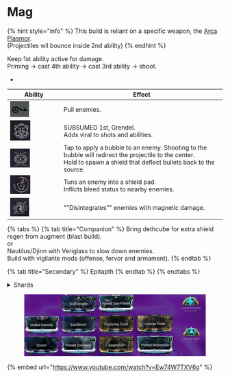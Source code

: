 # Mag

{% hint style="info" %}
This build is reliant on a specific weapon, the [Arca Plasmor](https://app.gitbook.com/s/mVZYg4ro0zpRehSXa4NR/tennet-arca-plasmor).\
(Projectiles wil bounce inside 2nd ability)
{% endhint %}

Keep 1st ability active for damage.\
Priming -> cast 4th ability -> cast 3rd ability -> shoot.

*

<table><thead><tr><th width="111">Ability</th><th>Effect</th></tr></thead><tbody><tr><td><img src=".gitbook/assets/image (6).png" alt="" data-size="original"></td><td>Pull enemies.</td></tr><tr><td><img src=".gitbook/assets/image (7).png" alt="" data-size="original"></td><td>SUBSUMED 1st, Grendel. <br>Adds viral to shots and abilities.</td></tr><tr><td><img src=".gitbook/assets/image (8).png" alt="" data-size="original"></td><td>Tap to apply a bubble to an enemy. Shooting to the bubble will redirect the projectile to the center.<br>Hold to spawn a shield that deflect bullets back to the source.</td></tr><tr><td><img src=".gitbook/assets/image (9).png" alt="" data-size="original"></td><td>Tuns an enemy into a shield pad.<br>Inflicts bleed status to nearby enemies.</td></tr><tr><td><img src=".gitbook/assets/image (10).png" alt="" data-size="original"></td><td>""Disintegrates"" enemies with magnetic damage.</td></tr></tbody></table>



{% tabs %}
{% tab title="Companion" %}
Bring dethcube for extra shield regen from augment (blast build).\
or\
Nautilus/Djinn with Veriglass to slow down enemies.\
Build with vigilante mods (offense, fervor and armament).
{% endtab %}

{% tab title="Secondary" %}
Epitapth
{% endtab %}
{% endtabs %}

<details>

<summary>Shards</summary>

![](.gitbook/assets/image.png)![](<.gitbook/assets/image (1).png>)![](<.gitbook/assets/image (2).png>)![](<.gitbook/assets/image (3).png>)![](<.gitbook/assets/image (4).png>)

</details>

<figure><img src=".gitbook/assets/image (5).png" alt=""><figcaption></figcaption></figure>

{% embed url="https://www.youtube.com/watch?v=Ew74W7TXV6g" %}
